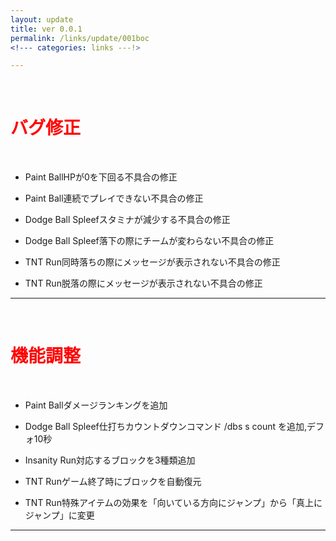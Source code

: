 ```yaml
---
layout: update
title: ver 0.0.1
permalink: /links/update/001boc
<!--- categories: links ---!>

---
```

<br>
<h1 id="1"><font color="red">バグ修正</font></h1><br>

+ <span class="blue-badge">Paint Ball</span>HPが0を下回る不具合の修正 

+ <span class="blue-badge">Paint Ball</span>連続でプレイできない不具合の修正

+ <span class="green-badge">Dodge Ball Spleef</span>スタミナが減少する不具合の修正

+ <span class="green-badge">Dodge Ball Spleef</span>落下の際にチームが変わらない不具合の修正

+ <span class="red-badge">TNT Run</span>同時落ちの際にメッセージが表示されない不具合の修正

+ <span class="red-badge">TNT Run</span>脱落の際にメッセージが表示されない不具合の修正

-----------------------------------------------------------

<br>
<h1 id="1"><font color="red">機能調整</font></h1><br>

+ <span class="blue-badge">Paint Ball</span>ダメージランキングを追加 

+ <span class="green-badge">Dodge Ball Spleef</span>仕打ちカウントダウンコマンド /dbs s count を追加,デフォ10秒

+ <span class="yellow-badge">Insanity Run</span>対応するブロックを3種類追加

+ <span class="red-badge">TNT Run</span>ゲーム終了時にブロックを自動復元

+ <span class="red-badge">TNT Run</span>特殊アイテムの効果を「向いている方向にジャンプ」から「真上にジャンプ」に変更

-----------------------------------------------------------
